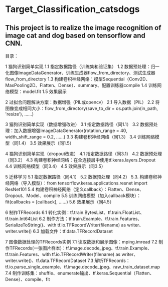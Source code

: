 # Target_Classification_catsdogs
This project is to realize the image recognition of image cat and dog based on tensorflow and CNN.
----------------------------------------------------------------------------------------------
目录：

1 猫狗识别简单实现
1.1 指定数据路径（训练集和验证集）
1.2 数据预处理：归一化图像ImageDataGenerator、训练生成器flow_from_directory、测试生成器flow_from_directory
1.3 构建卷积神经网络：模型Sequential（Conv2D、MaxPooling2D、Flatten、Dense）、summary、配置训练器compile
1.4 训练网络模型：model.fit
1.5 效果展示

2 过拟合问题解决方案：数据增强（PIL或opencv）
2.1 导入数据（PIL）
2.2 将图像变成相同大小：flow_from_directory(save_to_dir = os.path.join(in_path, 'resize'), ......)

3 猫狗识别简单实现（数据增强改进）
3.1 指定数据路径（同1.1）
3.2 数据预处理：加入数据增强ImageDataGenerator(rotation_range = 40, width_shift_range = 0.2, ......)
3.3 构建卷积神经网络（同1.3）
3.4 训练网络模型（同1.4）
3.5 效果展示（同1.5）

4 猫狗识别简单实现（dropout改进）
4.1 指定数据路径（同3.1）
4.2 数据预处理（同3.2）
4.3 构建卷积神经网络：在全连接层中使用tf.keras.layers.Dropout
4.4 训练网络模型（同3.4）
4.5 效果展示（同3.5）

5 迁移学习
5.1 指定数据路径（同4.1）
5.2 数据预处理（同4.2）
5.3. 构建卷积神经网络（导入模型）：from tensorflow.keras.applications.resnet import ResNet101 
5.4 构建卷积神经网络（定义callback）：Flatten、Dense、Dropout、Model、compile
5.5 训练网络模型（加入callback模块）：fit(callbacks = [callback], ......)
5.6 效果展示（同4.5）

6 制作TFRecords
6.1 转化实例：tf.train.BytesList、tf.train.FloatList、tf.train.Int64List
6.2 制作方法：tf.train.Example、tf.train.Features、SerializeToString()、with tf.io.TFRecordWriter(filename) as writer、writer.write()
6.3 加载文件：tf.data.TFRecordDataset

7 图像数据处理的TFRecords实例
7.1 读取数据和展示图像：mping.imread
7.2 制作TFRecords(一张图片样本)：tf.image.decode_jpeg、tf.train.Example、tf.train.Features、with tf.io.TFRecordWriter(filename) as writer、writer.write()、tf.data.TFRecordDataset
7.3 解析TFRecords：tf.io.parse_single_example、tf.image.decode_jpeg、raw_train_dataset.map
7.4 制作训练集：shuffle、enumerate输出、tf.keras.Sequential（Flatten、Dense）、compile、fit
